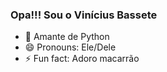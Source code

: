 ### Opa!!! Sou o Vinícius Bassete

- 🐍 Amante de Python
- 😄 Pronouns: Ele/Dele
- ⚡ Fun fact: Adoro macarrão
<!--
**VBassete/VBassete** is a ✨ _special_ ✨ repository because its `README.md` (this file) appears on your GitHub profile.

Here are some ideas to get you started:
-->
